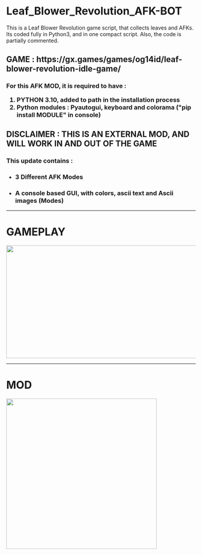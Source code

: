 # Leaf_Blower_Revolution_AFK-BOT
<p>This is a Leaf Blower Revolution game script, that collects leaves and AFKs. Its coded fully in Python3, and in one compact script. Also, the code is partially commented.</p>
<h2>GAME : https://gx.games/games/og14id/leaf-blower-revolution-idle-game/</h2>

<h3>For this AFK MOD, it is required to have : <ol> 
<li> PYTHON 3.10, added to path in the installation process </li>
<li> Python modules : Pyautogui, keyboard and colorama ("pip install MODULE" in console)
</ol></h3>

<h2>DISCLAIMER : THIS IS AN EXTERNAL MOD, AND WILL WORK IN AND OUT OF THE GAME</h2>

<h3>This update contains :</h3>
<ul> 
<li> <h3> 3 Different AFK Modes </h3> </li>
<li> <h3> A console based GUI, with colors, ascii text and Ascii images (Modes) </h3> </li>
</ul>
<hr>
<h1> GAMEPLAY</h1>
<img src="https://i.imgur.com/qFfeam8.png" width=600 height=300>
<hr>
  <h1>MOD</h1>
<img src="https://i.imgur.com/Nwv1JeP.png" width=400 height=400>
